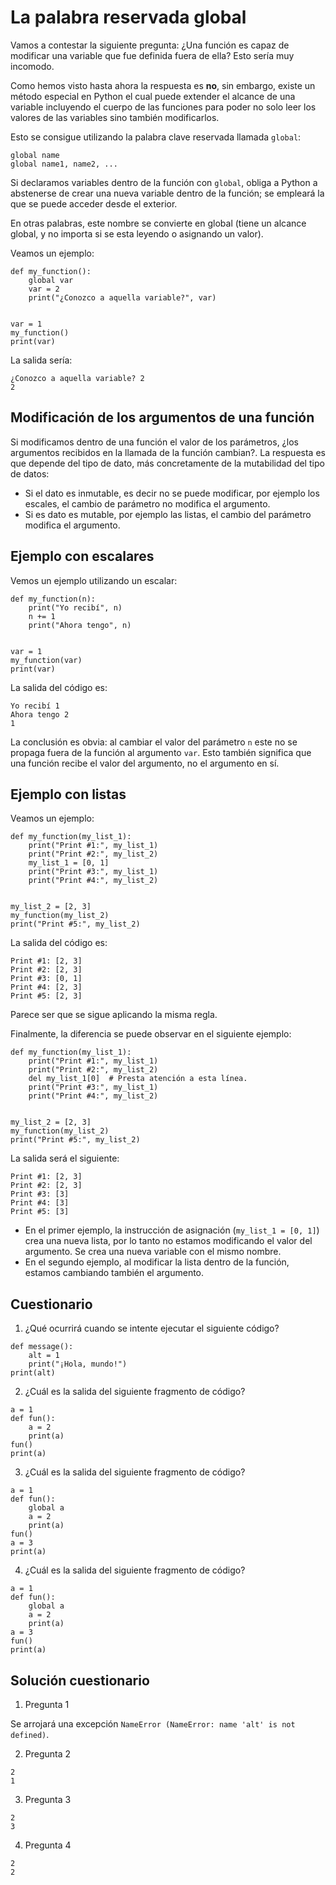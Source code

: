 # La palabra reservada global

Vamos a contestar la siguiente pregunta: ¿Una función es capaz de modificar una variable que fue definida fuera de ella? Esto sería muy incomodo.

Como hemos visto hasta ahora la respuesta es **no**, sin embargo, existe un método especial en Python el cual puede extender el alcance de una variable incluyendo el cuerpo de las funciones para poder no solo leer los valores de las variables sino también modificarlos.

Esto se consigue utilizando la palabra clave reservada llamada `global`:

```
global name
global name1, name2, ...
```

Si declaramos variables dentro de la función con `global`, obliga a Python a abstenerse de crear una nueva variable dentro de la función; se empleará la que se puede acceder desde el exterior.

En otras palabras, este nombre se convierte en global (tiene un alcance global, y no importa si se esta leyendo o asignando un valor).

Veamos un ejemplo:

```
def my_function():
    global var
    var = 2
    print("¿Conozco a aquella variable?", var)


var = 1
my_function()
print(var)
```

La salida sería:
```
¿Conozco a aquella variable? 2
2
```

## Modificación de los argumentos de una función

Si modificamos dentro de una función el valor de los parámetros, ¿los argumentos recibidos en la llamada de la función cambian?. La respuesta es que depende del tipo de dato, más concretamente de la mutabilidad del tipo de datos:

* Si el dato es inmutable, es decir no se puede modificar, por ejemplo los escales, el cambio de parámetro no modifica el argumento.
* Si es dato es mutable, por ejemplo las listas, el cambio del parámetro modifica el argumento.

## Ejemplo con escalares

Vemos un ejemplo utilizando un escalar:

```
def my_function(n):
    print("Yo recibí", n)
    n += 1
    print("Ahora tengo", n)


var = 1
my_function(var)
print(var)
```

La salida del código es:

```
Yo recibí 1
Ahora tengo 2
1
```

La conclusión es obvia: al cambiar el valor del parámetro `n` este no se propaga fuera de la función al argumento `var`. Esto también significa que una función recibe el valor del argumento, no el argumento en sí. 

## Ejemplo con listas

Veamos un ejemplo:

```
def my_function(my_list_1):
    print("Print #1:", my_list_1)
    print("Print #2:", my_list_2)
    my_list_1 = [0, 1]
    print("Print #3:", my_list_1)
    print("Print #4:", my_list_2)


my_list_2 = [2, 3]
my_function(my_list_2)
print("Print #5:", my_list_2)
```

La salida del código es:
```
Print #1: [2, 3]
Print #2: [2, 3]
Print #3: [0, 1]
Print #4: [2, 3]
Print #5: [2, 3]
```

Parece ser que se sigue aplicando la misma regla.

Finalmente, la diferencia se puede observar en el siguiente ejemplo:

```
def my_function(my_list_1):
    print("Print #1:", my_list_1)
    print("Print #2:", my_list_2)
    del my_list_1[0]  # Presta atención a esta línea.
    print("Print #3:", my_list_1)
    print("Print #4:", my_list_2)


my_list_2 = [2, 3]
my_function(my_list_2)
print("Print #5:", my_list_2)
```

La salida será el siguiente:

```
Print #1: [2, 3]
Print #2: [2, 3]
Print #3: [3]
Print #4: [3]
Print #5: [3]
```

* En el primer ejemplo, la instrucción de asignación (`my_list_1 = [0, 1]`) crea una nueva lista, por lo tanto no estamos modificando el valor del argumento. Se crea una nueva variable con el mismo nombre.
* En el segundo ejemplo, al modificar la lista dentro de la función, estamos cambiando también el argumento.

## Cuestionario

1. ¿Qué ocurrirá cuando se intente ejecutar el siguiente código?
```
def message():
    alt = 1
    print("¡Hola, mundo!")
print(alt)
```
2. ¿Cuál es la salida del siguiente fragmento de código?
```
a = 1
def fun():
    a = 2
    print(a)
fun()
print(a)
```

3. ¿Cuál es la salida del siguiente fragmento de código?
```
a = 1
def fun():
    global a
    a = 2
    print(a)
fun()
a = 3
print(a)
```

4. ¿Cuál es la salida del siguiente fragmento de código?
```
a = 1
def fun():
    global a
    a = 2
    print(a)
a = 3
fun()
print(a)
```

## Solución cuestionario

1. Pregunta 1

Se arrojará una excepción `NameError (NameError: name 'alt' is not defined)`.

2. Pregunta 2

```
2
1
```

3. Pregunta 3

```
2
3
```

4. Pregunta 4

```
2
2
```